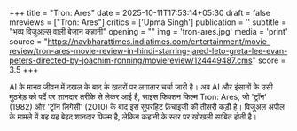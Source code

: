 +++
title = "Tron: Ares"
date = 2025-10-11T17:53:14+05:30
draft = false
mreviews = ["Tron: Ares"]
critics = ['Upma Singh']
publication = ''
subtitle = "भव्य विजुअल्स वाली बेजान कहानी"
opening = ""
img = 'tron-ares.jpg'
media = 'print'
source = "https://navbharattimes.indiatimes.com/entertainment/movie-review/tron-ares-movie-review-in-hindi-starring-jared-leto-greta-lee-evan-peters-directed-by-joachim-ronning/moviereview/124449487.cms"
score = 3.5
+++

AI के मानव जीवन में दखल के बाद के खतरों पर लगातार चर्चा जारी है। अब AI और इंसानों के उसी मुठभेड़ को पर्दे पर शानदार तरीके से लेकर आई है, साइंस फिक्शन फिल्म Tron: Ares, जो 'ट्रॉन' (1982) और 'ट्रॉन लिगेसी' (2010) के बाद इस सुपरहिट फ्रेंचाइजी की तीसरी कड़ी है। विजुअल अपील के मामले में यह यह बेहद शानदार फिल्‍म है, लेकिन कहानी के स्तर पर खोखली साबित होती है।
